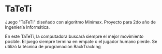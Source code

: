 # TaTeTi
Juego "TaTeTi" diseñado con algoritmo Minimax. Proyecto para 2do año de Ingeniería Informática.

En este TaTeTi, la computadora buscará siempre el mejor movimiento posible. El juego siempre termina en empate o el jugador humano pierde. Se utilizó la técnica de programación BackTracking
